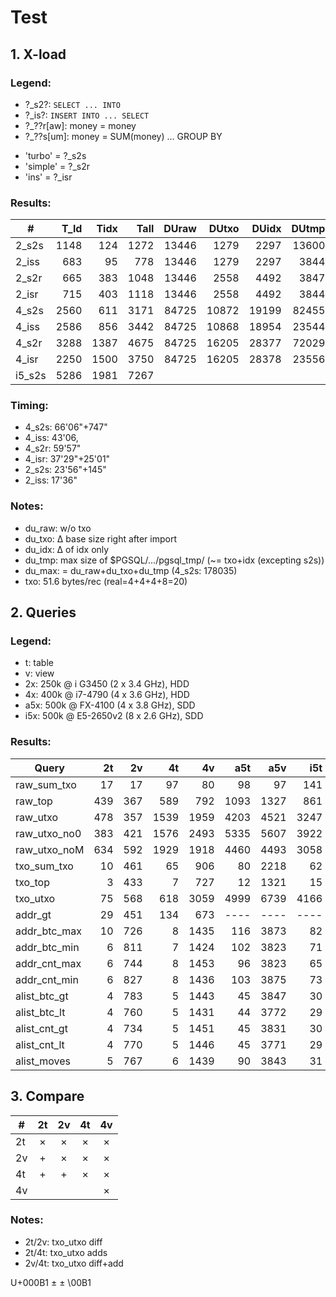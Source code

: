 # Test

## 1. X-load

### Legend:

- ?_s2?: `SELECT ... INTO`
- ?_is?: `INSERT INTO ... SELECT`
- ?_??r[aw]: money = money
- ?_??s[um]: money = SUM(money) ... GROUP BY
+ 'turbo' = ?_s2s
+ 'simple' = ?_s2r
+ 'ins' = ?_isr

### Results:

\#    | T_ld | Tidx | Tall | DUraw | DUtxo | DUidx | DUtmp |  Records  |
------|-----:|-----:|-----:|------:|------:|------:|------:|----------:|
2_s2s | 1148 |  124 | 1272 | 13446 |  1279 |  2297 | 13600 |  26231270 |
2_iss |  683 |   95 |  778 | 13446 |  1279 |  2297 |  3844 |  26231270 |
2_s2r |  665 |  383 | 1048 | 13446 |  2558 |  4492 |  3847 |  52356696 |
2_isr |  715 |  403 | 1118 | 13446 |  2558 |  4492 |  3844 |  52356696 |
4_s2s | 2560 |  611 | 3171 | 84725 | 10872 | 19199 | 82455 | 220965455 |
4_iss | 2586 |  856 | 3442 | 84725 | 10868 | 18954 | 23544 | 220965455 |
4_s2r | 3288 | 1387 | 4675 | 84725 | 16205 | 28377 | 72029 | 330788828 |
4_isr | 2250 | 1500 | 3750 | 84725 | 16205 | 28378 | 23556 | 330788828 |
i5_s2s| 5286 | 1981 | 7267 |       |       |       |       |        |

### Timing:

- 4_s2s: 66'06"+747"
- 4_iss: 43'06,
- 4_s2r: 59'57"
- 4_isr: 37'29"+25'01"
- 2_s2s: 23'56"+145"
- 2_iss: 17'36"

### Notes:

- du_raw: w/o txo
- du_txo: &Delta; base size right after import
- du_idx: &Delta; of idx only
- du_tmp: max size of $PGSQL/.../pgsql_tmp/ (~= txo+idx (excepting s2s))
- du_max: = du_raw+du_txo+du_tmp (4_s2s: 178035)
- txo: 51.6 bytes/rec (real=4+4+4+8=20)

## 2. Queries

### Legend:

- t: table
- v: view
- 2x:  250k @ i G3450   (2 x 3.4 GHz), HDD
- 4x:  400k @ i7-4790   (4 x 3.6 GHz), HDD
- a5x: 500k @ FX-4100   (4 x 3.8 GHz), SDD
- i5x: 500k @ E5-2650v2 (8 x 2.6 GHz), SDD

### Results:

Query         |  2t |  2v |   4t |   4v |  a5t |  a5v |  i5t |  i5v |
--------------|----:|----:|-----:|-----:|-----:|-----:|-----:|-----:|
raw\_sum_txo  |  17 |  17 |   97 |   80 |   98 |   97 |  141 |  133 |
raw_top       | 439 | 367 |  589 |  792 | 1093 | 1327 |  861 |  964 |
raw_utxo      | 478 | 357 | 1539 | 1959 | 4203 | 4521 | 3247 | 2941 |
raw\_utxo_no0 | 383 | 421 | 1576 | 2493 | 5335 | 5607 | 3922 | 3987 |
raw\_utxo_noM | 634 | 592 | 1929 | 1918 | 4460 | 4493 | 3058 | 3139 |
txo\_sum_txo  |  10 | 461 |   65 |  906 |   80 | 2218 |   62 | 1257 |
txo_top       |   3 | 433 |    7 |  727 |   12 | 1321 |   15 |  775 |
txo_utxo      |  75 | 568 |  618 | 3059 | 4999 | 6739 | 4166 | 4882 |
addr_gt       |  29 | 451 |  134 |  673 | ---- | ---- | ---- | ---- |
addr\_btc_max |  10 | 726 |    8 | 1435 |  116 | 3873 |   82 | 1888 |
addr\_btc_min |   6 | 811 |    7 | 1424 |  102 | 3823 |   71 | 2366 |
addr\_cnt_max |   6 | 744 |    8 | 1453 |   96 | 3823 |   65 | 2403 |
addr\_cnt_min |   6 | 827 |    8 | 1436 |  103 | 3875 |   73 | 2021 |
alist\_btc_gt |   4 | 783 |    5 | 1443 |   45 | 3847 |   30 | 2503 |
alist\_btc_lt |   4 | 760 |    5 | 1431 |   44 | 3772 |   29 | 2084 |
alist\_cnt_gt |   4 | 734 |    5 | 1451 |   45 | 3831 |   30 | 2420 |
alist\_cnt_lt |   4 | 770 |    5 | 1446 |   45 | 3771 |   29 | 2455 |
alist_moves   |   5 | 767 |    6 | 1439 |   90 | 3843 |   31 | 2260 |

## 3. Compare

\# |2t |2v |4t |4v
---|:-:|:-:|:-:|:-:
2t | × | × | × | ×
2v | + | × | × | ×
4t | + | + | × | ×
4v |   |   |   | ×

### Notes:

- 2t/2v: txo_utxo diff
- 2t/4t: txo_utxo adds
- 2v/4t: txo_utxo diff+add

U+000B1 &#xb1; &#177; \00B1
